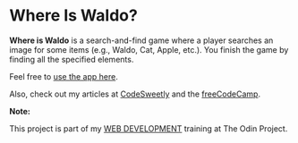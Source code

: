 # Where Is Waldo?

**Where is Waldo** is a search-and-find game where a player searches an image for some items
(e.g., Waldo, Cat, Apple, etc.). You finish the game by finding all the specified elements.

Feel free to [use the app here](https://where-s-waldo-b7f36.web.app).

Also, check out my articles at [CodeSweetly](https://codesweetly.com/) and the [freeCodeCamp](https://www.freecodecamp.org/news/author/oluwatobi/).

**Note:**

This project is part of my [WEB DEVELOPMENT](https://www.theodinproject.com/lessons/node-path-javascript-where-s-waldo-a-photo-tagging-app) training at The Odin Project.
